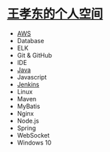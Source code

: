 # [王孝东的个人空间](https://scm-git.github.io/)

* [AWS](./AWS/aws.md)
* Database
* ELK
* Git & GitHub
* IDE
* [Java](./Java/java.md)
* Javascript
* [Jenkins](./Jenkins/jenkins.md)
* Linux
* Maven
* MyBatis
* Nginx
* Node.js
* Spring
* WebSocket
* Windows 10

